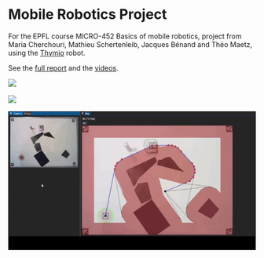 # Mobile Robotics Project

For the EPFL course MICRO-452 Basics of mobile robotics, project from Maria Cherchouri, Mathieu Schertenleib, Jacques Bénand and Théo Maetz, using
the [Thymio](https://www.thymio.org/) robot.

See the [full report](report.ipynb) and the [videos](videos).

![](gif/follow_path.gif)

![](gif/moving_goal.gif)

![](gif/local_avoidance.gif)
